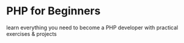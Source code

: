 # PHP for Beginners
learn everything you need to become a PHP developer with practical exercises &amp; projects
